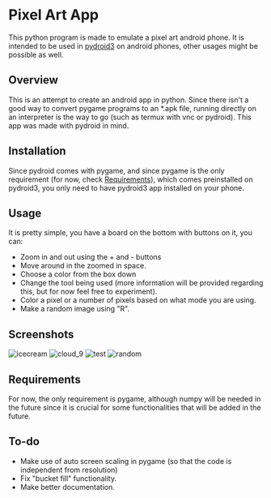 # Pixel Art App
This python program is made to emulate a pixel art android phone. It is intended to be used in [pydroid3](https://play.google.com/store/apps/details?id=ru.iiec.pydroid3&gl=US) on android phones, other usages might be possible as well.

## Overview
This is an attempt to create an android app in python. Since there isn't a good way to convert pygame programs to an *.apk file, running directly on an interpreter is the way to go (such as termux with vnc or pydroid).
This app was made with pydroid in mind.

## Installation
Since pydroid comes with pygame, and since pygame is the only requirement (for now, check [Requirements](#requirement)), which comes preinstalled on pydroid3, you only need to have pydroid3 app installed on your phone.

## Usage
It is pretty simple, you have a board on the bottom with buttons on it, you can:
* Zoom in and out using the + and - buttons
* Move around in the zoomed in space.
* Choose a color from the box down
* Change the tool being used (more information will be provided regarding this, but for now feel free to experiment).
* Color a pixel or a number of pixels based on what mode you are using.
* Make a random image using "R".

## Screenshots
![icecream](/screenshots/icecream.jpg) ![cloud_9](/screenshots/cloud_9.jpg) ![test](/screenshots/test.jpg) ![random](/screenshots/random.jpg)
## Requirements
For now, the only requirement is pygame, although numpy will be needed in the future since it is crucial for some functionalities that will be added in the future.

## To-do
* Make use of auto screen scaling in pygame (so that the code is independent from resolution)
* Fix "bucket fill" functionality.
* Make better documentation.
